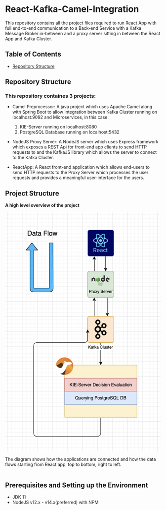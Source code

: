 # React-Kafka-Camel-Integration

This repository contains all the project files required to run React App with full end-to-end communication to a Back-end Service with a Kafka Message Broker in-between and a proxy server sitting in between the React App and Kafka Cluster.

## Table of Contents
  - [Repository Structure](#-repository-structure)

## Repository Structure

### This repository containes 3 projects:<br />

  - Camel Preprocessor:
    A java project which uses Apache Camel along with Spring Boot to allow integration between Kafka Cluster running on localhost:9092 and Microservices, in this case: 
    1. KIE-Server running on localhost:8080 
    2. PostgreSQL Database running on localhost:5432
 
  - NodeJS Proxy Server:
    A NodeJS server which uses Express framework which exposes a REST Api for front-end app clients to send HTTP requests to and the KafkaJS library which allows the server to connect to the Kafka Cluster.

  - ReactApp:
    A React front-end application which allows end-users to send HTTP requests to the Proxy Server which processes the user requests and provides a meaningful user-interface for the users.

## Project Structure
**A high level overview of the project**

![](./docs/HL-Overview.png)

The diagram shows how the applications are connected and how the data flows starting from React app, top to bottom, right to left.<br /><br />

## Prerequisites and Setting up the Environment

- JDK 11
- NodeJS v12.x - v14.x(preferred) with NPM